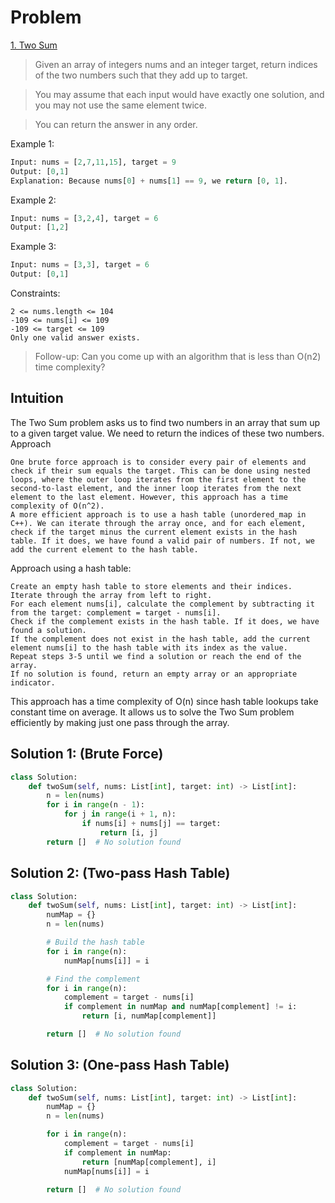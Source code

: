 # Problem

[1. Two Sum](https://leetcode.com/problems/two-sum/description/)

> Given an array of integers nums and an integer target, return indices of the two numbers such that they add up to target.

> You may assume that each input would have exactly one solution, and you may not use the same element twice.

> You can return the answer in any order.


Example 1:

```python
Input: nums = [2,7,11,15], target = 9
Output: [0,1]
Explanation: Because nums[0] + nums[1] == 9, we return [0, 1].
```

Example 2:

```python
Input: nums = [3,2,4], target = 6
Output: [1,2]
```

Example 3:

```python
Input: nums = [3,3], target = 6
Output: [0,1]
```


Constraints:

    2 <= nums.length <= 104
    -109 <= nums[i] <= 109
    -109 <= target <= 109
    Only one valid answer exists.


> Follow-up: Can you come up with an algorithm that is less than O(n2) time complexity?


## Intuition

The Two Sum problem asks us to find two numbers in an array that sum up to a given target value. We need to return the indices of these two numbers.
Approach

    One brute force approach is to consider every pair of elements and check if their sum equals the target. This can be done using nested loops, where the outer loop iterates from the first element to the second-to-last element, and the inner loop iterates from the next element to the last element. However, this approach has a time complexity of O(n^2).
    A more efficient approach is to use a hash table (unordered_map in C++). We can iterate through the array once, and for each element, check if the target minus the current element exists in the hash table. If it does, we have found a valid pair of numbers. If not, we add the current element to the hash table.

Approach using a hash table:

    Create an empty hash table to store elements and their indices.
    Iterate through the array from left to right.
    For each element nums[i], calculate the complement by subtracting it from the target: complement = target - nums[i].
    Check if the complement exists in the hash table. If it does, we have found a solution.
    If the complement does not exist in the hash table, add the current element nums[i] to the hash table with its index as the value.
    Repeat steps 3-5 until we find a solution or reach the end of the array.
    If no solution is found, return an empty array or an appropriate indicator.

This approach has a time complexity of O(n) since hash table lookups take constant time on average. It allows us to solve the Two Sum problem efficiently by making just one pass through the array.


## Solution 1: (Brute Force)

```python
class Solution:
    def twoSum(self, nums: List[int], target: int) -> List[int]:
        n = len(nums)
        for i in range(n - 1):
            for j in range(i + 1, n):
                if nums[i] + nums[j] == target:
                    return [i, j]
        return []  # No solution found
```

## Solution 2: (Two-pass Hash Table)

```python
class Solution:
    def twoSum(self, nums: List[int], target: int) -> List[int]:
        numMap = {}
        n = len(nums)

        # Build the hash table
        for i in range(n):
            numMap[nums[i]] = i

        # Find the complement
        for i in range(n):
            complement = target - nums[i]
            if complement in numMap and numMap[complement] != i:
                return [i, numMap[complement]]

        return []  # No solution found
```


## Solution 3: (One-pass Hash Table)

```python
class Solution:
    def twoSum(self, nums: List[int], target: int) -> List[int]:
        numMap = {}
        n = len(nums)

        for i in range(n):
            complement = target - nums[i]
            if complement in numMap:
                return [numMap[complement], i]
            numMap[nums[i]] = i

        return []  # No solution found
```
